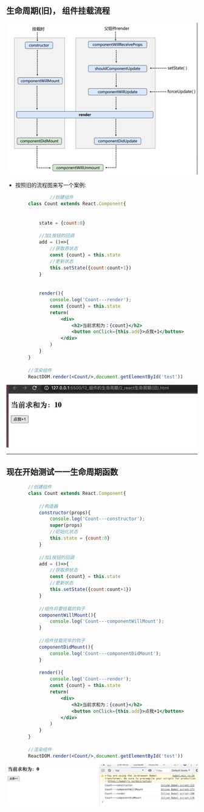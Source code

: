## 生命周期(旧)， 组件挂载流程

![](img/2021-01-13-01-09-38.png)

- 按照旧的流程图来写一个案例:


```jsx
				//创建组件
		class Count extends React.Component{


			state = {count:0}

			//加1按钮的回调
			add = ()=>{
				//获取原状态
				const {count} = this.state
				//更新状态
				this.setState({count:count+1})
			}


			render(){
				console.log('Count---render');
				const {count} = this.state
				return(
					<div>
						<h2>当前求和为：{count}</h2>
						<button onClick={this.add}>点我+1</button>
					</div>
				)
			}
		}
		
		//渲染组件
		ReactDOM.render(<Count/>,document.getElementById('test'))
```


![](img/2021-01-13-01-19-57.png)

---

## 现在开始测试一一生命周期函数


```jsx
		//创建组件
		class Count extends React.Component{

			//构造器
			constructor(props){
				console.log('Count---constructor');
				super(props)
				//初始化状态
				this.state = {count:0}
			}

			//加1按钮的回调
			add = ()=>{
				//获取原状态
				const {count} = this.state
				//更新状态
				this.setState({count:count+1})
			}

			//组件将要挂载的钩子
			componentWillMount(){
				console.log('Count---componentWillMount');
			}			

			//组件挂载完毕的钩子
			componentDidMount(){
				console.log('Count---componentDidMount');
			}

			render(){
				console.log('Count---render');
				const {count} = this.state
				return(
					<div>
						<h2>当前求和为：{count}</h2>
						<button onClick={this.add}>点我+1</button>
					</div>
				)
			}
		}
		
		//渲染组件
		ReactDOM.render(<Count/>,document.getElementById('test'))
```


![](img/2021-01-13-01-28-27.png)










































